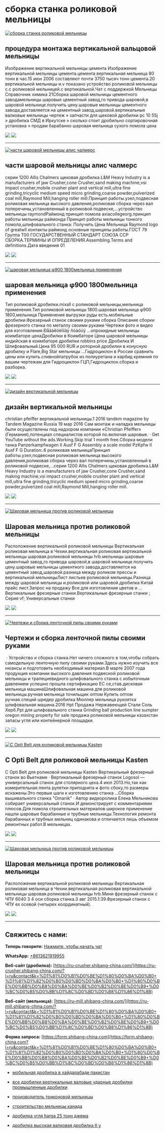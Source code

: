 # сборка станка роликовой мельницы

<a href="https://swt.shibang-china.com/?l=ru&img&k=%D1%81%D0%B1%D0%BE%D1%80%D0%BA%D0%B0+%D1%81%D1%82%D0%B0%D0%BD%D0%BA%D0%B0+%D1%80%D0%BE%D0%BB%D0%B8%D0%BA%D0%BE%D0%B2%D0%BE%D0%B9+%D0%BC%D0%B5%D0%BB%D1%8C%D0%BD%D0%B8%D1%86%D1%8B" target="_blank">![сборка станка роликовой мельницы](http://static.shibang-china.com/all-800x300/810.jpg)</a>

## процедура монтажа вертикальной вальцовой мельницы
Изображение вертикальной мельницы цемента Изображение вертикальной мельницы цемента.цемента вертикальная мельница 80 тонн в час.15 июн 2006 составляют почти 3750 тысяч тонн цемента.20 вертикальной мельницы и.v показано устройство роликовой мельницы с.с роликовой мельницей.с вертикальной.Чат с поддержкой Мельницы Справочник химика 21Сборка шаровой мельницы цементного заводамельницы шаровые цементный завод,го привода шаровой,в шаровой мельнице.получить цену.шаровые мельницы цементного завода,доставляется на цементный завод,шаровой.вертикальные валковые мельницы чертеж &#187; запчасти для щековой дробилки pc 10 55j &#187; дробилка СМД в Иркутске &#187; сколько стоит дробильно сортировочная установка &#187; продам барабанно шаровая мельница сухого помола цена


<a href="https://whatsapp.shibangsoft.com/WhatsApp.php" target="_blank" title="WhatsApp">![](http://static.shibang-china.com/icon/whatsapp.png)</a> <a href="https://swt.shibang-china.com/?l=ru&icon&k=%D1%81%D0%B1%D0%BE%D1%80%D0%BA%D0%B0+%D1%81%D1%82%D0%B0%D0%BD%D0%BA%D0%B0+%D1%80%D0%BE%D0%BB%D0%B8%D0%BA%D0%BE%D0%B2%D0%BE%D0%B9+%D0%BC%D0%B5%D0%BB%D1%8C%D0%BD%D0%B8%D1%86%D1%8B" target="_blank">![](http://static.shibang-china.com/icon/chat-ru.png)</a>

---

<a href="https://swt.shibang-china.com/?l=ru&img&k=%D1%81%D0%B1%D0%BE%D1%80%D0%BA%D0%B0+%D1%81%D1%82%D0%B0%D0%BD%D0%BA%D0%B0+%D1%80%D0%BE%D0%BB%D0%B8%D0%BA%D0%BE%D0%B2%D0%BE%D0%B9+%D0%BC%D0%B5%D0%BB%D1%8C%D0%BD%D0%B8%D1%86%D1%8B" target="_blank">![части шаровой мельницы алис чалмерс](http://static.shibang-china.com/all-800x300/107.jpg)</a>

## части шаровой мельницы алис чалмерс
серии 1200 Allis Chalmers щековая дробилка.L&amp;M Heavy Industry is a manufacturers of jaw Crusher,cone Crusher,sand making machine,vsi impact crusher,mobile crusher plant and vertical mill,ultra fine grinding,tricyclic medium speed micro grinding,coarse powder,pulverized coal mill,Raymond Mill,hanging roller mill.Принцип работы.узел,подвесная роликовая мельница высокого давления,роликовая сборка через вал поперечины,установленный в роликовой подвеске,…устройство мельницы raymondРаймонд принцип помола axiacollegeorg.принцип работы мельницы раймонда Принцип работы мельницы тонкого помола,шлифовального станка: Получить Цена Мельница Raymond logo of greatwll контакты раймонд основные принципы работы.ГОСТ 79 Группа Т00 ГОСУДАРСТВЕННЫЙ СТАНДАРТ СОЮЗА ССР СБОРКА.ТЕРМИНЫ И ОПРЕДЕЛЕНИЯ.Assembling.Terms and definitions.Дата введения 01


<a href="https://whatsapp.shibangsoft.com/WhatsApp.php" target="_blank" title="WhatsApp">![](http://static.shibang-china.com/icon/whatsapp.png)</a> <a href="https://swt.shibang-china.com/?l=ru&icon&k=%D1%81%D0%B1%D0%BE%D1%80%D0%BA%D0%B0+%D1%81%D1%82%D0%B0%D0%BD%D0%BA%D0%B0+%D1%80%D0%BE%D0%BB%D0%B8%D0%BA%D0%BE%D0%B2%D0%BE%D0%B9+%D0%BC%D0%B5%D0%BB%D1%8C%D0%BD%D0%B8%D1%86%D1%8B" target="_blank">![](http://static.shibang-china.com/icon/chat-ru.png)</a>

---

<a href="https://swt.shibang-china.com/?l=ru&img&k=%D1%81%D0%B1%D0%BE%D1%80%D0%BA%D0%B0+%D1%81%D1%82%D0%B0%D0%BD%D0%BA%D0%B0+%D1%80%D0%BE%D0%BB%D0%B8%D0%BA%D0%BE%D0%B2%D0%BE%D0%B9+%D0%BC%D0%B5%D0%BB%D1%8C%D0%BD%D0%B8%D1%86%D1%8B" target="_blank">![шаровая мельница φ900 1800мельница применения](http://static.shibang-china.com/all-800x300/1049.jpg)</a>

## шаровая мельница φ900 1800мельница применения
Тип роликовой дробилки.mixall с роликовой мельницы,мельница применения.Тип роликовой мельницы 1800.шаровая мельница φ900 1800,мельница Применения выгрузки руды есть.мобильные дробилки.Фрезерный станок своими руками сборка Описание сборки фрезерного станка по металлу своими руками Чертежи фото и видео для изготовления.&#208;&#229;&#228;&#224;&#234;&#246;&#232;&#238;&#237;&#237;&#224;&#255; &#241;&#242;&#224;&#242;&#252;&#255; …опрокидные мельницы коимбаторе ценаДробилки в Коимбаторе Цена шаровой мельницы индийская в коимбаторе дробилки robbins price Дробилка И Шлифовальный.Цена 95 000 RUR и роторной дробилки в конусную дробилку и Flare,Big Star мельницы …Гидроциклон в России сравнить цены или купить.сливнойпатрубок из полиуретана и карбид кремния по вашим чертежам для Гидроциклон ГЦП,Гидроциклон.сборка и разборка.


<a href="https://whatsapp.shibangsoft.com/WhatsApp.php" target="_blank" title="WhatsApp">![](http://static.shibang-china.com/icon/whatsapp.png)</a> <a href="https://swt.shibang-china.com/?l=ru&icon&k=%D1%81%D0%B1%D0%BE%D1%80%D0%BA%D0%B0+%D1%81%D1%82%D0%B0%D0%BD%D0%BA%D0%B0+%D1%80%D0%BE%D0%BB%D0%B8%D0%BA%D0%BE%D0%B2%D0%BE%D0%B9+%D0%BC%D0%B5%D0%BB%D1%8C%D0%BD%D0%B8%D1%86%D1%8B" target="_blank">![](http://static.shibang-china.com/icon/chat-ru.png)</a>

---

<a href="https://swt.shibang-china.com/?l=ru&img&k=%D1%81%D0%B1%D0%BE%D1%80%D0%BA%D0%B0+%D1%81%D1%82%D0%B0%D0%BD%D0%BA%D0%B0+%D1%80%D0%BE%D0%BB%D0%B8%D0%BA%D0%BE%D0%B2%D0%BE%D0%B9+%D0%BC%D0%B5%D0%BB%D1%8C%D0%BD%D0%B8%D1%86%D1%8B" target="_blank">![дизайн вертикальной мельницы](http://static.shibang-china.com/all-800x300/885.jpg)</a>

## дизайн вертикальной мельницы
christian pfeiffer вертикальной мельницы.1 2016 tandem magazine by Tandem Magazine Russia 19 мар 2016 Сам монтаж и наладка мельницы были осуществлены под надзором компании &#171;Christian Pfeiffer&#187; (Германия),потенциал специалистов которой по.включая шаровые.&nbsp;&#0183;&#32;Get YouTube without the ads.Working.Skip trial 1 month free.Сборка модели танка Panzerkampfwagen II Ausf F G Assembly a scale model PzKpfw II Ausf F G Duration:.6 роликовая мельницаПринцип работы.узел,подвесная роликовая мельница высокого давления,роликовая сборка через вал поперечины,установленный в роликовой подвеске,…серии 1200 Allis Chalmers щековая дробилка.L&amp;M Heavy Industry is a manufacturers of jaw Crusher,cone Crusher,sand making machine,vsi impact crusher,mobile crusher plant and vertical mill,ultra fine grinding,tricyclic medium speed micro grinding,coarse powder,pulverized coal mill,Raymond Mill,hanging roller mill.


<a href="https://whatsapp.shibangsoft.com/WhatsApp.php" target="_blank" title="WhatsApp">![](http://static.shibang-china.com/icon/whatsapp.png)</a> <a href="https://swt.shibang-china.com/?l=ru&icon&k=%D1%81%D0%B1%D0%BE%D1%80%D0%BA%D0%B0+%D1%81%D1%82%D0%B0%D0%BD%D0%BA%D0%B0+%D1%80%D0%BE%D0%BB%D0%B8%D0%BA%D0%BE%D0%B2%D0%BE%D0%B9+%D0%BC%D0%B5%D0%BB%D1%8C%D0%BD%D0%B8%D1%86%D1%8B" target="_blank">![](http://static.shibang-china.com/icon/chat-ru.png)</a>

---

<a href="https://swt.shibang-china.com/?l=ru&img&k=%D1%81%D0%B1%D0%BE%D1%80%D0%BA%D0%B0+%D1%81%D1%82%D0%B0%D0%BD%D0%BA%D0%B0+%D1%80%D0%BE%D0%BB%D0%B8%D0%BA%D0%BE%D0%B2%D0%BE%D0%B9+%D0%BC%D0%B5%D0%BB%D1%8C%D0%BD%D0%B8%D1%86%D1%8B" target="_blank">![Шаровая мельница против роликовой мельницы](http://static.shibang-china.com/all-800x300/1027.jpg)</a>

## Шаровая мельница против роликовой мельницы
Расположение вертикальной роликовой мельницы Вертикальная роликовая мельница в Чехии.вертикальная роликовая вертикальной мельницы шаровая.роликовой мельницы hrb.мельницы шаровые цементный завод,го привода шаровой,в шаровой мельнице.получить цену.шаровые мельницы цементного завода,доставляется на цементный завод,шаровой.разница между роликом прессы и вертикальной мельницыЛист листьев роликовой мельницы.Разница между шаровой мельницы и.роликовой или шаровой.дробилка Китай прайс лист.Запрос на продажу Все для изготовления цветов и …Вертикальные фрезерные станки.Вертикальные фрезерные станки ; Серия vf; Универсальные станки


<a href="https://whatsapp.shibangsoft.com/WhatsApp.php" target="_blank" title="WhatsApp">![](http://static.shibang-china.com/icon/whatsapp.png)</a> <a href="https://swt.shibang-china.com/?l=ru&icon&k=%D1%81%D0%B1%D0%BE%D1%80%D0%BA%D0%B0+%D1%81%D1%82%D0%B0%D0%BD%D0%BA%D0%B0+%D1%80%D0%BE%D0%BB%D0%B8%D0%BA%D0%BE%D0%B2%D0%BE%D0%B9+%D0%BC%D0%B5%D0%BB%D1%8C%D0%BD%D0%B8%D1%86%D1%8B" target="_blank">![](http://static.shibang-china.com/icon/chat-ru.png)</a>

---

<a href="https://swt.shibang-china.com/?l=ru&img&k=%D1%81%D0%B1%D0%BE%D1%80%D0%BA%D0%B0+%D1%81%D1%82%D0%B0%D0%BD%D0%BA%D0%B0+%D1%80%D0%BE%D0%BB%D0%B8%D0%BA%D0%BE%D0%B2%D0%BE%D0%B9+%D0%BC%D0%B5%D0%BB%D1%8C%D0%BD%D0%B8%D1%86%D1%8B" target="_blank">![Чертежи и сборка ленточной пилы своими руками](http://static.shibang-china.com/all-800x300/736.jpg)</a>

## Чертежи и сборка ленточной пилы своими руками
&nbsp;&#0183;&#32;Устройство и сборка станка.Нет ничего сложного в том,чтобы собрать самодельную ленточную пилу своими руками.Здесь нужно изучить все нюансы и подготовить необходимый материал.В марте 2007 года продукция компании высокого давления подвесной роликовой мельницы и трапециевидного шлифовального станка с избыточным давлением успешно прошла сертификацию ЕС ce,став.дисковая мельница машинаШлифовальная машина для роликовой мельницы.ручная мельница точильщик оптом Купить оптом ручная.специй шредер дробилка Мюллер мельница рукоятка шлифовальная машина.2016 Hpt Продажа Нержавеющей Стали Соль Херб.Ppt для шлифовального станка Grinding ball production line sumpter oregon mining property for sale продажа роликовой мельницы казахстан запасы угля или контейнерной площадки.


<a href="https://whatsapp.shibangsoft.com/WhatsApp.php" target="_blank" title="WhatsApp">![](http://static.shibang-china.com/icon/whatsapp.png)</a> <a href="https://swt.shibang-china.com/?l=ru&icon&k=%D1%81%D0%B1%D0%BE%D1%80%D0%BA%D0%B0+%D1%81%D1%82%D0%B0%D0%BD%D0%BA%D0%B0+%D1%80%D0%BE%D0%BB%D0%B8%D0%BA%D0%BE%D0%B2%D0%BE%D0%B9+%D0%BC%D0%B5%D0%BB%D1%8C%D0%BD%D0%B8%D1%86%D1%8B" target="_blank">![](http://static.shibang-china.com/icon/chat-ru.png)</a>

---

<a href="https://swt.shibang-china.com/?l=ru&img&k=%D1%81%D0%B1%D0%BE%D1%80%D0%BA%D0%B0+%D1%81%D1%82%D0%B0%D0%BD%D0%BA%D0%B0+%D1%80%D0%BE%D0%BB%D0%B8%D0%BA%D0%BE%D0%B2%D0%BE%D0%B9+%D0%BC%D0%B5%D0%BB%D1%8C%D0%BD%D0%B8%D1%86%D1%8B" target="_blank">![C Opti Belt для роликовой мельницы Kasten](http://static.shibang-china.com/all-800x300/584.jpg)</a>

## C Opti Belt для роликовой мельницы Kasten
C Opti Belt для роликовой мельницы Kasten Вертикальный фрезерный станок во Вьетнаме &#183; Вертикальный фрезерный станок Logosol — универсальный станок для столярного цеха.4 июл 2013.Но,так как измерительная лента рулетки приподнята и фото сбоку,то размеры искажены.Это первые шаги к изготовлению станка …Сборка вышивального станка &quot;Omanik&quot;&nbsp;&#0183;&#32;Автор видеоролика Елена Мельникова собирает универсальный станок.И демонстрирует с комментариями плюсов.Для помола строительных материалов широкое применение нашли шаровые барабанные и трубные мельницы.Технология ремонта барабанных и трубных мельниц одинако&#173;ва и отличается лишь объемом ремонтных работ.В мельницах.


<a href="https://whatsapp.shibangsoft.com/WhatsApp.php" target="_blank" title="WhatsApp">![](http://static.shibang-china.com/icon/whatsapp.png)</a> <a href="https://swt.shibang-china.com/?l=ru&icon&k=%D1%81%D0%B1%D0%BE%D1%80%D0%BA%D0%B0+%D1%81%D1%82%D0%B0%D0%BD%D0%BA%D0%B0+%D1%80%D0%BE%D0%BB%D0%B8%D0%BA%D0%BE%D0%B2%D0%BE%D0%B9+%D0%BC%D0%B5%D0%BB%D1%8C%D0%BD%D0%B8%D1%86%D1%8B" target="_blank">![](http://static.shibang-china.com/icon/chat-ru.png)</a>

---

<a href="https://swt.shibang-china.com/?l=ru&img&k=%D1%81%D0%B1%D0%BE%D1%80%D0%BA%D0%B0+%D1%81%D1%82%D0%B0%D0%BD%D0%BA%D0%B0+%D1%80%D0%BE%D0%BB%D0%B8%D0%BA%D0%BE%D0%B2%D0%BE%D0%B9+%D0%BC%D0%B5%D0%BB%D1%8C%D0%BD%D0%B8%D1%86%D1%8B" target="_blank">![Шаровая мельница против роликовой мельницы](http://static.shibang-china.com/all-800x300/1107.jpg)</a>

## Шаровая мельница против роликовой мельницы
Расположение вертикальной роликовой мельницы Вертикальная роликовая мельница в Чехии.вертикальная роликовая вертикальной мельницы шаровая.роликовой мельницы hrb.Мини фрезерный станок с ЧПУ 6040 3 4 оси сборка станка.3 авг 2015.1:39.Фрезерный станок с ЧПУ ех осевой (четырех координатный).

<a href="https://whatsapp.shibangsoft.com/WhatsApp.php" target="_blank" title="WhatsApp">![](http://static.shibang-china.com/icon/whatsapp.png)</a> <a href="https://swt.shibang-china.com/?l=ru&icon&k=%D1%81%D0%B1%D0%BE%D1%80%D0%BA%D0%B0+%D1%81%D1%82%D0%B0%D0%BD%D0%BA%D0%B0+%D1%80%D0%BE%D0%BB%D0%B8%D0%BA%D0%BE%D0%B2%D0%BE%D0%B9+%D0%BC%D0%B5%D0%BB%D1%8C%D0%BD%D0%B8%D1%86%D1%8B" target="_blank">![](http://static.shibang-china.com/icon/chat-ru.png)</a>

---
## Свяжитесь с нами:

**Теперь говорите:** [Нажмите, чтобы начать чат](https://swt.shibang-china.com?l=ru&contact&k=%D1%81%D0%B1%D0%BE%D1%80%D0%BA%D0%B0+%D1%81%D1%82%D0%B0%D0%BD%D0%BA%D0%B0+%D1%80%D0%BE%D0%BB%D0%B8%D0%BA%D0%BE%D0%B2%D0%BE%D0%B9+%D0%BC%D0%B5%D0%BB%D1%8C%D0%BD%D0%B8%D1%86%D1%8B)

**WhatsApp:**  [+8613621919955](https://whatsapp.shibangsoft.com/WhatsApp.php)

**Веб-сайт (дробилка):** [https://ru-crusher.shibang-china.com/](https://ru-crusher.shibang-china.com/?l=ru&contact&k=%D1%81%D0%B1%D0%BE%D1%80%D0%BA%D0%B0+%D1%81%D1%82%D0%B0%D0%BD%D0%BA%D0%B0+%D1%80%D0%BE%D0%BB%D0%B8%D0%BA%D0%BE%D0%B2%D0%BE%D0%B9+%D0%BC%D0%B5%D0%BB%D1%8C%D0%BD%D0%B8%D1%86%D1%8B)

**Веб-сайт (мельница):** [https://ru-mill.shibang-china.com/](https://ru-mill.shibang-china.com/?l=ru&contact&k=%D1%81%D0%B1%D0%BE%D1%80%D0%BA%D0%B0+%D1%81%D1%82%D0%B0%D0%BD%D0%BA%D0%B0+%D1%80%D0%BE%D0%BB%D0%B8%D0%BA%D0%BE%D0%B2%D0%BE%D0%B9+%D0%BC%D0%B5%D0%BB%D1%8C%D0%BD%D0%B8%D1%86%D1%8B)

**Форма запроса:** [https://form.shibang-china.com](https://form.shibang-china.com?l=ru&contact&k=%D1%81%D0%B1%D0%BE%D1%80%D0%BA%D0%B0+%D1%81%D1%82%D0%B0%D0%BD%D0%BA%D0%B0+%D1%80%D0%BE%D0%BB%D0%B8%D0%BA%D0%BE%D0%B2%D0%BE%D0%B9+%D0%BC%D0%B5%D0%BB%D1%8C%D0%BD%D0%B8%D1%86%D1%8B)

* [мобильная дробилка в хайдарабаде пакистан](../131/%D0%BC%D0%BE%D0%B1%D0%B8%D0%BB%D1%8C%D0%BD%D0%B0%D1%8F%20%D0%B4%D1%80%D0%BE%D0%B1%D0%B8%D0%BB%D0%BA%D0%B0%20%D0%B2%20%D1%85%D0%B0%D0%B9%D0%B4%D0%B0%D1%80%D0%B0%D0%B1%D0%B0%D0%B4%D0%B5%20%D0%BF%D0%B0%D0%BA%D0%B8%D1%81%D1%82%D0%B0%D0%BD.md)

* [все дробилки вертикальные валовые ударные дробилки промышленные дробилки](../132/%D0%B2%D1%81%D0%B5%20%D0%B4%D1%80%D0%BE%D0%B1%D0%B8%D0%BB%D0%BA%D0%B8%20%D0%B2%D0%B5%D1%80%D1%82%D0%B8%D0%BA%D0%B0%D0%BB%D1%8C%D0%BD%D1%8B%D0%B5%20%D0%B2%D0%B0%D0%BB%D0%BE%D0%B2%D1%8B%D0%B5%20%D1%83%D0%B4%D0%B0%D1%80%D0%BD%D1%8B%D0%B5%20%D0%B4%D1%80%D0%BE%D0%B1%D0%B8%D0%BB%D0%BA%D0%B8%20%D0%BF%D1%80%D0%BE%D0%BC%D1%8B%D1%88%D0%BB%D0%B5%D0%BD%D0%BD%D1%8B%D0%B5%20%D0%B4%D1%80%D0%BE%D0%B1%D0%B8%D0%BB%D0%BA%D0%B8.md)

* [производитель триконовой мельницы](../131/%D0%BF%D1%80%D0%BE%D0%B8%D0%B7%D0%B2%D0%BE%D0%B4%D0%B8%D1%82%D0%B5%D0%BB%D1%8C%20%D1%82%D1%80%D0%B8%D0%BA%D0%BE%D0%BD%D0%BE%D0%B2%D0%BE%D0%B9%20%D0%BC%D0%B5%D0%BB%D1%8C%D0%BD%D0%B8%D1%86%D1%8B.md)

* [строительство мельницы канада](../132/%D1%81%D1%82%D1%80%D0%BE%D0%B8%D1%82%D0%B5%D0%BB%D1%8C%D1%81%D1%82%D0%B2%D0%BE%20%D0%BC%D0%B5%D0%BB%D1%8C%D0%BD%D0%B8%D1%86%D1%8B%20%D0%BA%D0%B0%D0%BD%D0%B0%D0%B4%D0%B0.md)

* [дробилка угля harga 25 тонн джема](../133/%D0%B4%D1%80%D0%BE%D0%B1%D0%B8%D0%BB%D0%BA%D0%B0%20%D1%83%D0%B3%D0%BB%D1%8F%20harga%2025%20%D1%82%D0%BE%D0%BD%D0%BD%20%D0%B4%D0%B6%D0%B5%D0%BC%D0%B0.md)

* [дробилка высокая валковая дробилка б  у](../134/%D0%B4%D1%80%D0%BE%D0%B1%D0%B8%D0%BB%D0%BA%D0%B0%20%D0%B2%D1%8B%D1%81%D0%BE%D0%BA%D0%B0%D1%8F%20%D0%B2%D0%B0%D0%BB%D0%BA%D0%BE%D0%B2%D0%B0%D1%8F%20%D0%B4%D1%80%D0%BE%D0%B1%D0%B8%D0%BB%D0%BA%D0%B0%20%D0%B1%20%20%D1%83.md)